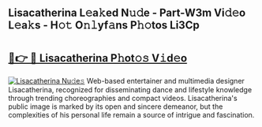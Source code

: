 ## Lisacatherina L𝚎a𝚔ed N𝚞𝚍e - Part-W3m Vi𝚍𝚎o L𝚎a𝚔s - H𝚘𝚝 O𝚗𝚕yf𝚊ns P𝚑𝚘tos Li3Cp

# <h2><a href="http://kf6hme.oniu.top/?m=Lisacatherina">🔗👉 🔴 Lisacatherina P𝚑ot𝚘𝚜 V𝚒d𝚎o</a></h2>

[![Lisacatherina Nu𝚍e𝚜](https://i.imgur.com/0qMVB7G.gif)](http://kf6hme.oniu.top/?m=Lisacatherina)
Web-based entertainer and multimedia designer Lisacatherina, recognized for disseminating dance and lifestyle knowledge through trending choreographies and compact videos. Lisacatherina's public image is marked by its open and sincere demeanor, but the complexities of his personal life remain a source of intrigue and fascination.  

